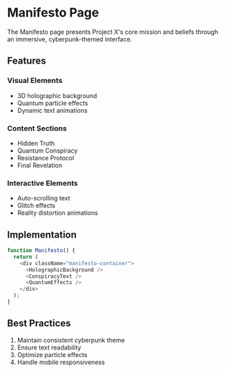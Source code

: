 # Manifesto Page

The Manifesto page presents Project X's core mission and beliefs through an immersive, cyberpunk-themed interface.

## Features

### Visual Elements
- 3D holographic background
- Quantum particle effects
- Dynamic text animations

### Content Sections
- Hidden Truth
- Quantum Conspiracy
- Resistance Protocol
- Final Revelation

### Interactive Elements
- Auto-scrolling text
- Glitch effects
- Reality distortion animations

## Implementation

```typescript
function Manifesto() {
  return (
    <div className="manifesto-container">
      <HolographicBackground />
      <ConspiracyText />
      <QuantumEffects />
    </div>
  );
}
```

## Best Practices

1. Maintain consistent cyberpunk theme
2. Ensure text readability
3. Optimize particle effects
4. Handle mobile responsiveness